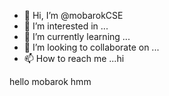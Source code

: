 - 👋 Hi, I’m @mobarokCSE
- 👀 I’m interested in ...
- 🌱 I’m currently learning ...
- 💞️ I’m looking to collaborate on ...
- 📫 How to reach me ...hi

<!---
mobarokCSE/mobarokCSE is a ✨ special ✨ repository because its `README.md` (this file) appears on your GitHub profile.
You can click the Preview link to take a look at your changes.
--->
hello mobarok
hmm
